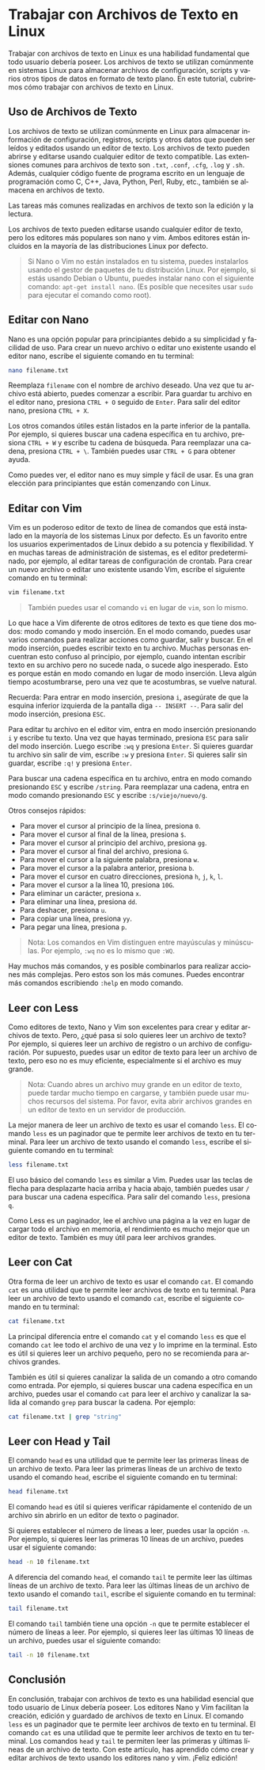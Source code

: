 # Trabajar con Archivos de Texto en Linux

<Validator lang="es" :platform-list="['Ubuntu 22.04']" date="2023-05-05" />

Trabajar con archivos de texto en Linux es una habilidad fundamental que todo usuario debería poseer. Los archivos de texto se utilizan comúnmente en sistemas Linux para almacenar archivos de configuración, scripts y varios otros tipos de datos en formato de texto plano. En este tutorial, cubriremos cómo trabajar con archivos de texto en Linux.

## Uso de Archivos de Texto

Los archivos de texto se utilizan comúnmente en Linux para almacenar información de configuración, registros, scripts y otros datos que pueden ser leídos y editados usando un editor de texto. Los archivos de texto pueden abrirse y editarse usando cualquier editor de texto compatible. Las extensiones comunes para archivos de texto son `.txt`, `.conf`, `.cfg`, `.log` y `.sh`. Además, cualquier código fuente de programa escrito en un lenguaje de programación como C, C++, Java, Python, Perl, Ruby, etc., también se almacena en archivos de texto.

Las tareas más comunes realizadas en archivos de texto son la edición y la lectura.

Los archivos de texto pueden editarse usando cualquier editor de texto, pero los editores más populares son nano y vim. Ambos editores están incluidos en la mayoría de las distribuciones Linux por defecto.

> Si Nano o Vim no están instalados en tu sistema, puedes instalarlos usando el gestor de paquetes de tu distribución Linux. Por ejemplo, si estás usando Debian o Ubuntu, puedes instalar nano con el siguiente comando: `apt-get install nano`. (Es posible que necesites usar `sudo` para ejecutar el comando como root).

## Editar con Nano

Nano es una opción popular para principiantes debido a su simplicidad y facilidad de uso. Para crear un nuevo archivo o editar uno existente usando el editor nano, escribe el siguiente comando en tu terminal:

```sh
nano filename.txt
```

Reemplaza `filename` con el nombre de archivo deseado. Una vez que tu archivo está abierto, puedes comenzar a escribir. Para guardar tu archivo en el editor nano, presiona `CTRL + O` seguido de `Enter`. Para salir del editor nano, presiona `CTRL + X`.

Los otros comandos útiles están listados en la parte inferior de la pantalla. Por ejemplo, si quieres buscar una cadena específica en tu archivo, presiona `CTRL + W` y escribe tu cadena de búsqueda. Para reemplazar una cadena, presiona `CTRL + \`. También puedes usar `CTRL + G` para obtener ayuda.

Como puedes ver, el editor nano es muy simple y fácil de usar. Es una gran elección para principiantes que están comenzando con Linux.

## Editar con Vim

Vim es un poderoso editor de texto de línea de comandos que está instalado en la mayoría de los sistemas Linux por defecto. Es un favorito entre los usuarios experimentados de Linux debido a su potencia y flexibilidad. Y en muchas tareas de administración de sistemas, es el editor predeterminado, por ejemplo, al editar tareas de configuración de crontab. Para crear un nuevo archivo o editar uno existente usando Vim, escribe el siguiente comando en tu terminal:

```sh
vim filename.txt
```

> También puedes usar el comando `vi` en lugar de `vim`, son lo mismo.

Lo que hace a Vim diferente de otros editores de texto es que tiene dos modos: modo comando y modo inserción. En el modo comando, puedes usar varios comandos para realizar acciones como guardar, salir y buscar. En el modo inserción, puedes escribir texto en tu archivo. Muchas personas encuentran esto confuso al principio, por ejemplo, cuando intentan escribir texto en su archivo pero no sucede nada, o sucede algo inesperado. Esto es porque están en modo comando en lugar de modo inserción. Lleva algún tiempo acostumbrarse, pero una vez que te acostumbras, se vuelve natural.

Recuerda: Para entrar en modo inserción, presiona `i`, asegúrate de que la esquina inferior izquierda de la pantalla diga `-- INSERT --`. Para salir del modo inserción, presiona `ESC`.

Para editar tu archivo en el editor vim, entra en modo inserción presionando `i` y escribe tu texto. Una vez que hayas terminado, presiona `ESC` para salir del modo inserción. Luego escribe `:wq` y presiona `Enter`. Si quieres guardar tu archivo sin salir de vim, escribe `:w` y presiona `Enter`. Si quieres salir sin guardar, escribe `:q!` y presiona `Enter`.

Para buscar una cadena específica en tu archivo, entra en modo comando presionando `ESC` y escribe `/string`. Para reemplazar una cadena, entra en modo comando presionando `ESC` y escribe `:s/viejo/nuevo/g`.

Otros consejos rápidos:

- Para mover el cursor al principio de la línea, presiona `0`.
- Para mover el cursor al final de la línea, presiona `$`.
- Para mover el cursor al principio del archivo, presiona `gg`.
- Para mover el cursor al final del archivo, presiona `G`.
- Para mover el cursor a la siguiente palabra, presiona `w`.
- Para mover el cursor a la palabra anterior, presiona `b`.
- Para mover el cursor en cuatro direcciones, presiona `h`, `j`, `k`, `l`.
- Para mover el cursor a la línea 10, presiona `10G`.
- Para eliminar un carácter, presiona `x`.
- Para eliminar una línea, presiona `dd`.
- Para deshacer, presiona `u`.
- Para copiar una línea, presiona `yy`.
- Para pegar una línea, presiona `p`.

> Nota: Los comandos en Vim distinguen entre mayúsculas y minúsculas. Por ejemplo, `:wq` no es lo mismo que `:WQ`.

Hay muchos más comandos, y es posible combinarlos para realizar acciones más complejas. Pero estos son los más comunes. Puedes encontrar más comandos escribiendo `:help` en modo comando.

## Leer con Less

Como editores de texto, Nano y Vim son excelentes para crear y editar archivos de texto. Pero, ¿qué pasa si solo quieres leer un archivo de texto? Por ejemplo, si quieres leer un archivo de registro o un archivo de configuración. Por supuesto, puedes usar un editor de texto para leer un archivo de texto, pero eso no es muy eficiente, especialmente si el archivo es muy grande.

> Nota: Cuando abres un archivo muy grande en un editor de texto, puede tardar mucho tiempo en cargarse, y también puede usar muchos recursos del sistema. Por favor, evita abrir archivos grandes en un editor de texto en un servidor de producción.

La mejor manera de leer un archivo de texto es usar el comando `less`. El comando `less` es un paginador que te permite leer archivos de texto en tu terminal. Para leer un archivo de texto usando el comando `less`, escribe el siguiente comando en tu terminal:

```sh
less filename.txt
```

El uso básico del comando `less` es similar a Vim. Puedes usar las teclas de flecha para desplazarte hacia arriba y hacia abajo, también puedes usar `/` para buscar una cadena específica. Para salir del comando `less`, presiona `q`.

Como Less es un paginador, lee el archivo una página a la vez en lugar de cargar todo el archivo en memoria, el rendimiento es mucho mejor que un editor de texto. También es muy útil para leer archivos grandes.

## Leer con Cat

Otra forma de leer un archivo de texto es usar el comando `cat`. El comando `cat` es una utilidad que te permite leer archivos de texto en tu terminal. Para leer un archivo de texto usando el comando `cat`, escribe el siguiente comando en tu terminal:

```sh
cat filename.txt
```

La principal diferencia entre el comando `cat` y el comando `less` es que el comando `cat` lee todo el archivo de una vez y lo imprime en la terminal. Esto es útil si quieres leer un archivo pequeño, pero no se recomienda para archivos grandes.

También es útil si quieres canalizar la salida de un comando a otro comando como entrada. Por ejemplo, si quieres buscar una cadena específica en un archivo, puedes usar el comando `cat` para leer el archivo y canalizar la salida al comando `grep` para buscar la cadena. Por ejemplo:

```sh
cat filename.txt | grep "string"
```

## Leer con Head y Tail

El comando `head` es una utilidad que te permite leer las primeras líneas de un archivo de texto. Para leer las primeras líneas de un archivo de texto usando el comando `head`, escribe el siguiente comando en tu terminal:

```sh
head filename.txt
```

El comando `head` es útil si quieres verificar rápidamente el contenido de un archivo sin abrirlo en un editor de texto o paginador.

Si quieres establecer el número de líneas a leer, puedes usar la opción `-n`. Por ejemplo, si quieres leer las primeras 10 líneas de un archivo, puedes usar el siguiente comando:

```sh
head -n 10 filename.txt
```

A diferencia del comando `head`, el comando `tail` te permite leer las últimas líneas de un archivo de texto. Para leer las últimas líneas de un archivo de texto usando el comando `tail`, escribe el siguiente comando en tu terminal:

```sh
tail filename.txt
```

El comando `tail` también tiene una opción `-n` que te permite establecer el número de líneas a leer. Por ejemplo, si quieres leer las últimas 10 líneas de un archivo, puedes usar el siguiente comando:

```sh
tail -n 10 filename.txt
```

## Conclusión

En conclusión, trabajar con archivos de texto es una habilidad esencial que todo usuario de Linux debería poseer. Los editores Nano y Vim facilitan la creación, edición y guardado de archivos de texto en Linux. El comando `less` es un paginador que te permite leer archivos de texto en tu terminal. El comando `cat` es una utilidad que te permite leer archivos de texto en tu terminal. Los comandos `head` y `tail` te permiten leer las primeras y últimas líneas de un archivo de texto. Con este artículo, has aprendido cómo crear y editar archivos de texto usando los editores nano y vim. ¡Feliz edición!